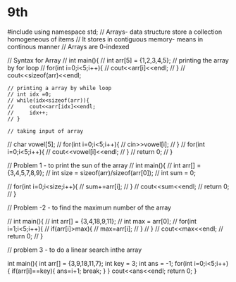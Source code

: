 # 9th
#include<iostream>
using namespace std;
// Arrays- data structure store a collection homogeneous of items
// It stores in contiguous memory- means in continous manner
 // Arrays are 0-indexed

// Syntax for Array 
// int main(){
//     int arr[5] = {1,2,3,4,5};
    // printing the array by for loop
    // for(int i=0;i<5;i++){
    //     cout<<arr[i]<<endl;
    // }
    // cout<<sizeof(arr)<<endl;

    // printing a array by while loop
    // int idx =0;
    // while(idx<sizeof(arr)){
    //     cout<<arr[idx]<<endl;
    //     idx++;
    // }

    // taking input of array
//     char vowel[5];
//     for(int i=0;i<5;i++){
//         cin>>vowel[i];
//     }
//     for(int i=0;i<5;i++){
//         cout<<vowel[i]<<endl;
//     }
//     return 0;
// }

// Problem 1 - to print the sun of the array
// int main(){
//     int arr[] = {3,4,5,7,8,9};
//     int size = sizeof(arr)/sizeof(arr[0]);
//     int sum = 0;

//     for(int i=0;i<size;i++){
//         sum+=arr[i];
//     }
//     cout<<sum<<endl;
//     return 0;
// }

// Problem -2 - to find the maximum number of the array

// int main(){
//     int arr[] = {3,4,18,9,11};
//     int max = arr[0];
//     for(int i=1;i<5;i++){
//         if(arr[i]>max){
//             max=arr[i];
//         }
//     }
//     cout<<max<<endl;
//     return 0;
// }

// problem 3 - to do a linear search inthe array

int main(){
    int arr[] = {3,9,18,11,7};
    int key = 3;
    int ans = -1;
    for(int i=0;i<5;i++){
        if(arr[i]==key){
            ans=i+1;
            break;
        }
    }
    cout<<ans<<endl;
    return 0;
}
